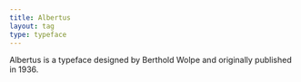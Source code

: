 ```yaml
---
title: Albertus
layout: tag
type: typeface
---
```

Albertus is a typeface designed by Berthold Wolpe and originally published in 1936.
